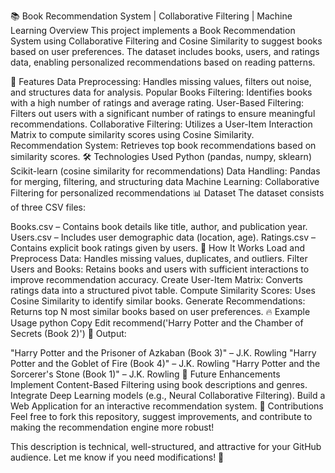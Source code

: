 📚 Book Recommendation System | Collaborative Filtering | Machine Learning
Overview
This project implements a Book Recommendation System using Collaborative Filtering and Cosine Similarity to suggest books based on user preferences. The dataset includes books, users, and ratings data, enabling personalized recommendations based on reading patterns.

🔹 Features
Data Preprocessing: Handles missing values, filters out noise, and structures data for analysis.
Popular Books Filtering: Identifies books with a high number of ratings and average rating.
User-Based Filtering: Filters out users with a significant number of ratings to ensure meaningful recommendations.
Collaborative Filtering: Utilizes a User-Item Interaction Matrix to compute similarity scores using Cosine Similarity.
Recommendation System: Retrieves top book recommendations based on similarity scores.
🛠️ Technologies Used
Python (pandas, numpy, sklearn)
Scikit-learn (cosine similarity for recommendations)
Data Handling: Pandas for merging, filtering, and structuring data
Machine Learning: Collaborative Filtering for personalized recommendations
📊 Dataset
The dataset consists of three CSV files:

Books.csv – Contains book details like title, author, and publication year.
Users.csv – Includes user demographic data (location, age).
Ratings.csv – Contains explicit book ratings given by users.
🚀 How It Works
Load and Preprocess Data: Handles missing values, duplicates, and outliers.
Filter Users and Books: Retains books and users with sufficient interactions to improve recommendation accuracy.
Create User-Item Matrix: Converts ratings data into a structured pivot table.
Compute Similarity Scores: Uses Cosine Similarity to identify similar books.
Generate Recommendations: Returns top N most similar books based on user preferences.
🔥 Example Usage
python
Copy
Edit
recommend('Harry Potter and the Chamber of Secrets (Book 2)')
🔹 Output:

"Harry Potter and the Prisoner of Azkaban (Book 3)" – J.K. Rowling
"Harry Potter and the Goblet of Fire (Book 4)" – J.K. Rowling
"Harry Potter and the Sorcerer's Stone (Book 1)" – J.K. Rowling
📌 Future Enhancements
Implement Content-Based Filtering using book descriptions and genres.
Integrate Deep Learning models (e.g., Neural Collaborative Filtering).
Build a Web Application for an interactive recommendation system.
🌟 Contributions
Feel free to fork this repository, suggest improvements, and contribute to making the recommendation engine more robust!

This description is technical, well-structured, and attractive for your GitHub audience. Let me know if you need modifications! 🚀
